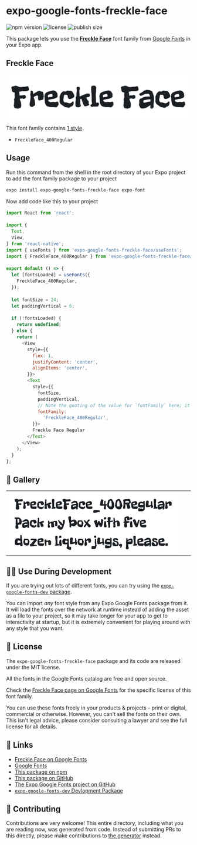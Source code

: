 # expo-google-fonts-freckle-face

![npm version](https://flat.badgen.net/npm/v/expo-google-fonts-freckle-face)
![license](https://flat.badgen.net/github/license/expo/google-fonts)
![publish size](https://flat.badgen.net/packagephobia/install/expo-google-fonts-freckle-face)

This package lets you use the [**Freckle Face**](https://fonts.google.com/specimen/Freckle+Face) font family from [Google Fonts](https://fonts.google.com/) in your Expo app.

## Freckle Face

![Freckle Face](./font-family.png)

This font family contains [1 style](#-gallery).

- `FreckleFace_400Regular`

## Usage

Run this command from the shell in the root directory of your Expo project to add the font family package to your project
```sh
expo install expo-google-fonts-freckle-face expo-font
```

Now add code like this to your project
```js
import React from 'react';

import {
  Text,
  View,
} from 'react-native';
import { useFonts } from 'expo-google-fonts-freckle-face/useFonts';
import { FreckleFace_400Regular } from 'expo-google-fonts-freckle-face/400Regular';

export default () => {
  let [fontsLoaded] = useFonts({
    FreckleFace_400Regular,
  });

  let fontSize = 24;
  let paddingVertical = 6;

  if (!fontsLoaded) {
    return undefined;
  } else {
    return (
      <View
        style={{
          flex: 1,
          justifyContent: 'center',
          alignItems: 'center',
        }}>
        <Text
          style={{
            fontSize,
            paddingVertical,
            // Note the quoting of the value for `fontFamily` here; it expects a string!
            fontFamily:
              'FreckleFace_400Regular',
          }}>
          Freckle Face Regular
        </Text>
      </View>
    );
  }
};

```

## 🔡 Gallery


||||
|-|-|-|
|![FreckleFace_400Regular](.//400Regular/FreckleFace_400Regular.ttf.png)||||


## 👩‍💻 Use During Development

If you are trying out lots of different fonts, you can try using the [`expo-google-fonts-dev` package](https://github.com/freeboub/google-fonts/tree/master/font-packages/dev#readme).

You can import *any* font style from any Expo Google Fonts package from it. It will load the fonts
over the network at runtime instead of adding the asset as a file to your project, so it may take longer
for your app to get to interactivity at startup, but it is extremely convenient
for playing around with any style that you want.

## 📖 License

The `expo-google-fonts-freckle-face` package and its code are released under the MIT license.

All the fonts in the Google Fonts catalog are free and open source.

Check the [Freckle Face page on Google Fonts](https://fonts.google.com/specimen/Freckle+Face) for the specific license of this font family.

You can use these fonts freely in your products & projects - print or digital, commercial or otherwise. However, you can't sell the fonts on their own. This isn't legal advice, please consider consulting a lawyer and see the full license for all details.

## 🔗 Links

- [Freckle Face on Google Fonts](https://fonts.google.com/specimen/Freckle+Face)
- [Google Fonts](https://fonts.google.com/)
- [This package on npm](https://www.npmjs.com/package/expo-google-fonts-freckle-face)
- [This package on GitHub](https://github.com/freeboub/google-fonts/tree/master/font-packages/freckle-face)
- [The Expo Google Fonts project on GitHub](https://github.com/freeboub/google-fonts)
- [`expo-google-fonts-dev` Devlopment Package](https://github.com/freeboub/google-fonts/tree/master/font-packages/dev)

## 🤝 Contributing

Contributions are very welcome! This entire directory, including what you are reading now, was generated from code. Instead of submitting PRs to this directly, please make contributions to [the generator](https://github.com/freeboub/google-fonts/tree/master/packages/generator) instead.
